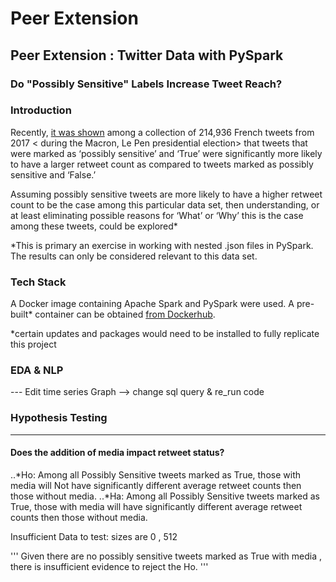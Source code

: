 # Peer Extension
## Peer Extension : Twitter Data with PySpark
### Do "Possibly Sensitive" Labels Increase Tweet Reach?  

### Introduction
Recently, [it was shown]( https://github.com/lisapaige/Tweet-for-Reach ) among a collection of 214,936 French tweets from 2017 < during the Macron, Le Pen presidential election> that tweets that were marked as ‘possibly sensitive’ and ‘True’ were significantly more likely to have a larger retweet count as compared to tweets marked as possibly sensitive and ‘False.’ 

Assuming possibly sensitive tweets are more likely to have a higher retweet count to be the case among this particular data set, then understanding, or at least eliminating possible reasons for ‘What’ or ‘Why’ this is the case among these tweets, could be explored* 

*This is primary an exercise in working with nested .json files in PySpark. The results can only be considered relevant to this data set.
  
 ### Tech Stack
 A Docker image containing Apache Spark and PySpark were used. A pre-built* container can be obtained [from Dockerhub]( https://hub.docker.com/r/jupyter/pyspark-notebook ). 

*certain updates and packages would need to be installed to fully replicate this project
 
 
### EDA & NLP

--- Edit time series Graph --> change sql query & re_run code 

### Hypothesis Testing

--- 

#### Does the addition of media impact retweet status? 



..*Ho: Among all Possibly Sensitive tweets marked as True, those with media will Not have significantly different average retweet counts then those without media.
..*Ha: Among all Possibly Sensitive tweets marked as True, those with media will have significantly different average retweet counts then those without media.

Insufficient Data to test: sizes are 0 , 512

''' Given there are no possibly sensitive tweets marked as True with media , there is insufficient evidence to reject the Ho. '''

